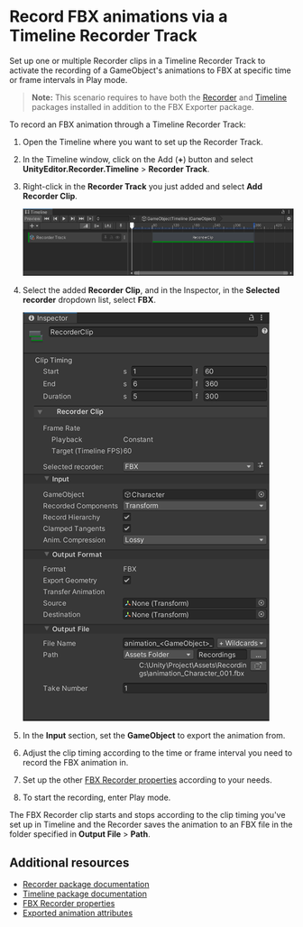# Record FBX animations via a Timeline Recorder Track

Set up one or multiple Recorder clips in a Timeline Recorder Track to activate the recording of a GameObject's animations to FBX at specific time or frame intervals in Play mode.

>**Note:** This scenario requires to have both the [Recorder](https://docs.unity3d.com/Packages/com.unity.recorder@latest) and [Timeline](https://docs.unity3d.com/Packages/com.unity.timeline@latest) packages installed in addition to the FBX Exporter package.

To record an FBX animation through a Timeline Recorder Track:

1. Open the Timeline where you want to set up the Recorder Track.

2. In the Timeline window, click on the Add (**+**) button and select **UnityEditor.Recorder.Timeline** > **Recorder Track**.

3. Right-click in the **Recorder Track** you just added and select **Add Recorder Clip**.

   ![Recorder clip](images/FBXExporter-recorder-clip.png)

4. Select the added **Recorder Clip**, and in the Inspector, in the **Selected recorder** dropdown list, select **FBX**.

   ![Recorder clip properties](images/FBXExporter-recorder-clip-inspector.png)

6. In the **Input** section, set the **GameObject** to export the animation from.

6. Adjust the clip timing according to the time or frame interval you need to record the FBX animation in.

7. Set up the other [FBX Recorder properties](ref-recorder-properties.md) according to your needs.

8. To start the recording, enter Play mode.

The FBX Recorder clip starts and stops according to the clip timing you've set up in Timeline and the Recorder saves the animation to an FBX file in the folder specified in **Output File** > **Path**.

## Additional resources

* [Recorder package documentation](https://docs.unity3d.com/Packages/com.unity.recorder@latest)
* [Timeline package documentation](https://docs.unity3d.com/Packages/com.unity.timeline@latest)
* [FBX Recorder properties](ref-recorder-properties.md)
* [Exported animation attributes](exported-attributes.md#animation)
